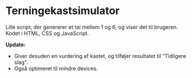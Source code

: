 # Terningekastsimulator
Lille script, der genererer et tal mellem 1 og 6, og viser det til brugeren. Kodet i HTML, CSS og JavaScript.

**Update:**

- Giver desuden en vurdering af kastet, og tilføjer resultatet til "Tidligere slag".
- Også optimeret til mindre devices.
